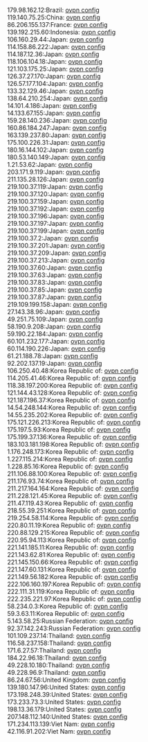 179.98.162.12:Brazil: [ovpn config](vpn/179_98_162_12.ovpn)  
119.140.75.25:China: [ovpn config](vpn/119_140_75_25.ovpn)  
86.206.155.137:France: [ovpn config](vpn/86_206_155_137.ovpn)  
139.192.215.60:Indonesia: [ovpn config](vpn/139_192_215_60.ovpn)  
106.160.29.44:Japan: [ovpn config](vpn/106_160_29_44.ovpn)  
114.158.86.222:Japan: [ovpn config](vpn/114_158_86_222.ovpn)  
114.187.12.36:Japan: [ovpn config](vpn/114_187_12_36.ovpn)  
118.106.104.18:Japan: [ovpn config](vpn/118_106_104_18.ovpn)  
121.103.175.25:Japan: [ovpn config](vpn/121_103_175_25.ovpn)  
126.37.27.170:Japan: [ovpn config](vpn/126_37_27_170.ovpn)  
126.57.177.104:Japan: [ovpn config](vpn/126_57_177_104.ovpn)  
133.32.129.46:Japan: [ovpn config](vpn/133_32_129_46.ovpn)  
138.64.210.254:Japan: [ovpn config](vpn/138_64_210_254.ovpn)  
14.101.4.186:Japan: [ovpn config](vpn/14_101_4_186.ovpn)  
14.133.67.155:Japan: [ovpn config](vpn/14_133_67_155.ovpn)  
159.28.140.236:Japan: [ovpn config](vpn/159_28_140_236.ovpn)  
160.86.184.247:Japan: [ovpn config](vpn/160_86_184_247.ovpn)  
163.139.237.80:Japan: [ovpn config](vpn/163_139_237_80.ovpn)  
175.100.226.31:Japan: [ovpn config](vpn/175_100_226_31.ovpn)  
180.16.144.102:Japan: [ovpn config](vpn/180_16_144_102.ovpn)  
180.53.140.149:Japan: [ovpn config](vpn/180_53_140_149.ovpn)  
1.21.53.62:Japan: [ovpn config](vpn/1_21_53_62.ovpn)  
203.171.9.119:Japan: [ovpn config](vpn/203_171_9_119.ovpn)  
211.135.28.126:Japan: [ovpn config](vpn/211_135_28_126.ovpn)  
219.100.37.119:Japan: [ovpn config](vpn/219_100_37_119.ovpn)  
219.100.37.120:Japan: [ovpn config](vpn/219_100_37_120.ovpn)  
219.100.37.159:Japan: [ovpn config](vpn/219_100_37_159.ovpn)  
219.100.37.192:Japan: [ovpn config](vpn/219_100_37_192.ovpn)  
219.100.37.196:Japan: [ovpn config](vpn/219_100_37_196.ovpn)  
219.100.37.197:Japan: [ovpn config](vpn/219_100_37_197.ovpn)  
219.100.37.199:Japan: [ovpn config](vpn/219_100_37_199.ovpn)  
219.100.37.2:Japan: [ovpn config](vpn/219_100_37_2.ovpn)  
219.100.37.201:Japan: [ovpn config](vpn/219_100_37_201.ovpn)  
219.100.37.209:Japan: [ovpn config](vpn/219_100_37_209.ovpn)  
219.100.37.213:Japan: [ovpn config](vpn/219_100_37_213.ovpn)  
219.100.37.60:Japan: [ovpn config](vpn/219_100_37_60.ovpn)  
219.100.37.63:Japan: [ovpn config](vpn/219_100_37_63.ovpn)  
219.100.37.83:Japan: [ovpn config](vpn/219_100_37_83.ovpn)  
219.100.37.85:Japan: [ovpn config](vpn/219_100_37_85.ovpn)  
219.100.37.87:Japan: [ovpn config](vpn/219_100_37_87.ovpn)  
219.109.199.158:Japan: [ovpn config](vpn/219_109_199_158.ovpn)  
27.143.38.96:Japan: [ovpn config](vpn/27_143_38_96.ovpn)  
49.251.75.109:Japan: [ovpn config](vpn/49_251_75_109.ovpn)  
58.190.9.208:Japan: [ovpn config](vpn/58_190_9_208.ovpn)  
59.190.22.184:Japan: [ovpn config](vpn/59_190_22_184.ovpn)  
60.101.232.177:Japan: [ovpn config](vpn/60_101_232_177.ovpn)  
60.114.190.226:Japan: [ovpn config](vpn/60_114_190_226.ovpn)  
61.21.188.78:Japan: [ovpn config](vpn/61_21_188_78.ovpn)  
92.202.137.19:Japan: [ovpn config](vpn/92_202_137_19.ovpn)  
106.250.40.48:Korea Republic of: [ovpn config](vpn/106_250_40_48.ovpn)  
114.205.41.46:Korea Republic of: [ovpn config](vpn/114_205_41_46.ovpn)  
118.38.197.200:Korea Republic of: [ovpn config](vpn/118_38_197_200.ovpn)  
121.144.43.128:Korea Republic of: [ovpn config](vpn/121_144_43_128.ovpn)  
121.187.196.37:Korea Republic of: [ovpn config](vpn/121_187_196_37.ovpn)  
14.54.248.144:Korea Republic of: [ovpn config](vpn/14_54_248_144.ovpn)  
14.55.235.202:Korea Republic of: [ovpn config](vpn/14_55_235_202.ovpn)  
175.121.226.213:Korea Republic of: [ovpn config](vpn/175_121_226_213.ovpn)  
175.197.5.93:Korea Republic of: [ovpn config](vpn/175_197_5_93.ovpn)  
175.199.37.136:Korea Republic of: [ovpn config](vpn/175_199_37_136.ovpn)  
183.103.181.198:Korea Republic of: [ovpn config](vpn/183_103_181_198.ovpn)  
1.176.248.173:Korea Republic of: [ovpn config](vpn/1_176_248_173.ovpn)  
1.227.115.214:Korea Republic of: [ovpn config](vpn/1_227_115_214.ovpn)  
1.228.85.16:Korea Republic of: [ovpn config](vpn/1_228_85_16.ovpn)  
211.106.88.100:Korea Republic of: [ovpn config](vpn/211_106_88_100.ovpn)  
211.176.93.74:Korea Republic of: [ovpn config](vpn/211_176_93_74.ovpn)  
211.217.164.164:Korea Republic of: [ovpn config](vpn/211_217_164_164.ovpn)  
211.228.121.45:Korea Republic of: [ovpn config](vpn/211_228_121_45.ovpn)  
211.47.119.43:Korea Republic of: [ovpn config](vpn/211_47_119_43.ovpn)  
218.55.39.251:Korea Republic of: [ovpn config](vpn/218_55_39_251.ovpn)  
219.254.58.114:Korea Republic of: [ovpn config](vpn/219_254_58_114.ovpn)  
220.80.11.19:Korea Republic of: [ovpn config](vpn/220_80_11_19.ovpn)  
220.88.129.215:Korea Republic of: [ovpn config](vpn/220_88_129_215.ovpn)  
220.95.94.113:Korea Republic of: [ovpn config](vpn/220_95_94_113.ovpn)  
221.141.185.11:Korea Republic of: [ovpn config](vpn/221_141_185_11.ovpn)  
221.143.62.81:Korea Republic of: [ovpn config](vpn/221_143_62_81.ovpn)  
221.145.150.66:Korea Republic of: [ovpn config](vpn/221_145_150_66.ovpn)  
221.147.60.131:Korea Republic of: [ovpn config](vpn/221_147_60_131.ovpn)  
221.149.56.182:Korea Republic of: [ovpn config](vpn/221_149_56_182.ovpn)  
222.106.160.197:Korea Republic of: [ovpn config](vpn/222_106_160_197.ovpn)  
222.111.31.119:Korea Republic of: [ovpn config](vpn/222_111_31_119.ovpn)  
222.235.221.97:Korea Republic of: [ovpn config](vpn/222_235_221_97.ovpn)  
58.234.0.3:Korea Republic of: [ovpn config](vpn/58_234_0_3.ovpn)  
59.3.63.11:Korea Republic of: [ovpn config](vpn/59_3_63_11.ovpn)  
5.143.58.25:Russian Federation: [ovpn config](vpn/5_143_58_25.ovpn)  
92.37.142.243:Russian Federation: [ovpn config](vpn/92_37_142_243.ovpn)  
101.109.237.14:Thailand: [ovpn config](vpn/101_109_237_14.ovpn)  
116.58.237.158:Thailand: [ovpn config](vpn/116_58_237_158.ovpn)  
171.6.27.57:Thailand: [ovpn config](vpn/171_6_27_57.ovpn)  
184.22.96.18:Thailand: [ovpn config](vpn/184_22_96_18.ovpn)  
49.228.10.180:Thailand: [ovpn config](vpn/49_228_10_180.ovpn)  
49.228.96.9:Thailand: [ovpn config](vpn/49_228_96_9.ovpn)  
86.24.67.56:United Kingdom: [ovpn config](vpn/86_24_67_56.ovpn)  
139.180.147.96:United States: [ovpn config](vpn/139_180_147_96.ovpn)  
173.198.248.39:United States: [ovpn config](vpn/173_198_248_39.ovpn)  
173.233.73.3:United States: [ovpn config](vpn/173_233_73_3.ovpn)  
198.13.36.179:United States: [ovpn config](vpn/198_13_36_179.ovpn)  
207.148.112.140:United States: [ovpn config](vpn/207_148_112_140.ovpn)  
171.234.113.139:Viet Nam: [ovpn config](vpn/171_234_113_139.ovpn)  
42.116.91.202:Viet Nam: [ovpn config](vpn/42_116_91_202.ovpn)  
